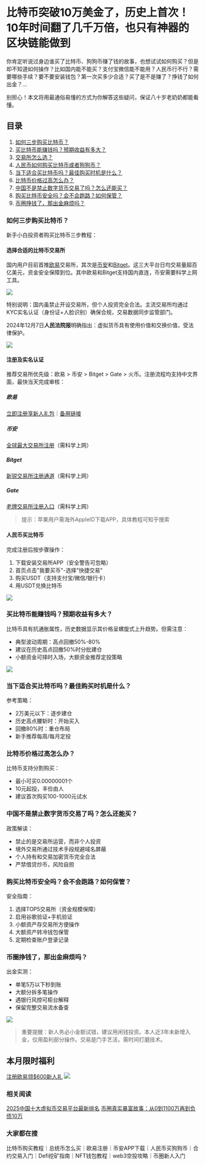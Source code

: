# 比特币突破10万美金了，历史上首次！10年时间翻了几千万倍，也只有神器的区块链能做到

你肯定听说过身边谁买了比特币、狗狗币赚了钱的故事，也想试试如何购买？但是却不知道如何操作？比如国内能不能买？支付宝微信能不能用？人民币行不行？需要哪些手续？要不要安装钱包？第一次买多少合适？买了是不是赚了？挣钱了如何出金？... 

别担心！本文将用最通俗易懂的方式为你解答这些疑问，保证八十岁老奶奶都能看懂。

## 目录
1. [如何三步购买比特币？](#如何三步购买比特币)
2. [买比特币能赚钱吗？预期收益有多大？](#买比特币能赚钱吗预期收益有多大)
3. [交易所怎么选？](#交易所怎么选)
4. [人民币如何购买比特币或者狗狗币？](#人民币如何购买比特币或者狗狗币)
5. [当下适合买比特币吗？最佳购买时机是什么？](#当下适合买比特币吗最佳购买时机是什么)
6. [比特币价格过高怎么办？](#比特币价格过高怎么办)
7. [中国不是禁止数字货币交易了吗？怎么还能买？](#中国不是禁止数字货币交易了吗怎么还能买)
8. [购买比特币安全吗？会不会跑路？如何保管？](#购买比特币安全吗会不会跑路如何保管)
9. [币圈挣钱了，那出金麻烦吗？](#币圈挣钱了那出金麻烦吗)

### 如何三步购买比特币？

新手小白投资者购买比特币三步教程：

#### 选择合适的比特币交易所
国内用户目前首推[欧易](https://www.chouyi.world/zh-hans/join/18639032)交易所，其次是[币安](https://accounts.binance.com/zh-CN/register?ref=36457687)和[Bitget](https://www.bitget.com/zh-CN/referral/register?from=referral&clacCode=VRNEYUTR)。这三大平台日均交易量超百亿美元，资金安全保障到位。其中欧易和Bitget支持国内直连，币安需要科学上网工具。

![](https://ac63e02.webp.li/ouyi-binance-bitget.png)

特别说明：国内虽禁止开设交易所，但个人投资完全合法。主流交易所均通过KYC实名认证（身份证+人脸识别）确保合规，交易数据同步监管部门。

2024年12月7日**人民法院报**明确指出：虚拟货币具有使用价值和交换价值，受法律保护。

![](https://ac63e02.webp.li/ouyi-zhifubao-002.png)

#### 注册及实名认证
推荐交易所优先级：欧易 > 币安 > Bitget > Gate > 火币。注册流程均支持中文界面，最快当天完成审核：

##### 欧易
[立即注册享新人礼包](https://www.chouyi.world/zh-hans/join/18639032)｜[备用链接](https://www.okx.com/zh-hans/join/74873351)

##### 币安
[全球最大交易所注册](https://accounts.binance.com/zh-CN/register?ref=36457687)（需科学上网）

##### Bitget
[新锐交易所注册通道](https://www.bitget.com/zh-CN/referral/register?from=referral&clacCode=VRNEYUTR)（需科学上网）

##### Gate
[老牌交易所注册入口](https://www.gate.io/signup/A1ERAQ?ref_type=103)（需科学上网）

> 提示：苹果用户需海外AppleID下载APP，具体教程可知乎搜索

#### 人民币买比特币
完成注册后按步骤操作：
1. 下载安装交易所APP（安全警告可忽略）
2. 首页点击"我要买币"-选择"快捷交易"
3. 购买USDT（支持支付宝/微信/银行卡）
4. 用USDT兑换比特币

![](https://ac63e02.webp.li/ouyichongzhi.png)

### 买比特币能赚钱吗？预期收益有多大？

比特币具有抗通胀属性，历史数据显示其价格呈螺旋式上升趋势。但需注意：
- 典型波动周期：高点回撤50%-80%
- 建议在历史高点回撤50%时分批建仓
- 小额资金可择时入场，大额资金推荐定投策略

![](https://ac63e02.webp.li/btc-quxian.png)

### 当下适合买比特币吗？最佳购买时机是什么？

参考策略：
- 2万美元以下：逐步建仓
- 历史高点腰斩时：开始买入
- 回撤80%时：重仓布局
- 新手推荐每周/每月定投

### 比特币价格过高怎么办？

比特币支持分割购买：
- 最小可买0.00000001个
- 10元起投，丰俭由人
- 建议首次购买100-1000元试水

### 中国不是禁止数字货币交易了吗？怎么还能买？

政策解读：
- 禁止的是交易所运营，而非个人投资
- 境外交易所通过技术手段规避域名屏蔽
- 个人持有和交易加密货币完全合法
- 严禁借贷炒币，风险自担

### 购买比特币安全吗？会不会跑路？如何保管？

安全指南：
1. 选择TOP5交易所（资金规模保障）
2. 启用谷歌验证+手机验证
3. 小额资产存交易所方便操作
4. 大额资产转冷钱包保管
5. 定期检查账户登录记录

### 币圈挣钱了，那出金麻烦吗？

出金实测：
- 单笔5万以下秒到账
- 大额分拆多笔操作
- 遇银行风控可柜台解释
- 保留完整交易流水备查

![](https://ac63e02.webp.li/chujin.jpg)

> 重要提醒：新人务必小金额试错，建议用闲钱投资。本人近3年未新增入金，仅用盈利部分操作。交易是门手艺活，需时间打磨技术。

## 本月限时福利
[注册欧易领$600新人礼](https://www.chouyi.world/zh-hans/join/18639032)
[![](https://fe095ec.webp.li/top-10-exchanges-001.jpg)](https://www.chouyi.world/zh-hans/join/18639032)

### 相关阅读
[2025中国十大虚拟币交易平台最新排名](https://btc8848.com/top-10-exchanges/)
[币圈真实暴富故事：从0到1100万再到负债10万](https://heiyetouzi.xyz/biquanstory001/)

### 大家都在搜
比特币购买教程｜总统币怎么买｜欧易注册｜币安APP下载｜人民币买狗狗币｜合约交易入门｜Defi挖矿指南｜NFT钱包教程｜web3空投攻略｜币圈新人入门